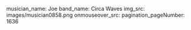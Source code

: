 musician_name: Joe
band_name: Circa Waves
img_src: images/musician0858.png
onmouseover_src: 
pagination_pageNumber: 1636
